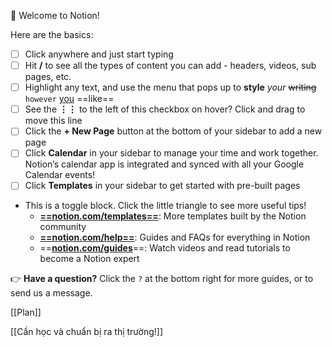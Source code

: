 👋 Welcome to Notion!

  

Here are the basics:

- [ ] Click anywhere and just start typing
- [ ] Hit **/** to see all the types of content you can add - headers, videos, sub pages, etc.
- [ ] Highlight any text, and use the menu that pops up to **style** _your_ ~~writing~~ `however` [you](https://www.notion.so/product) ==like==
- [ ] See the **⋮⋮** to the left of this checkbox on hover? Click and drag to move this line
- [ ] Click the **+ New Page** button at the bottom of your sidebar to add a new page
- [ ] Click **Calendar** in your sidebar to manage your time and work together. Notion’s calendar app is integrated and synced with all your Google Calendar events!
- [ ] Click **Templates** in your sidebar to get started with pre-built pages

- This is a toggle block. Click the little triangle to see more useful tips!
    - **[==notion.com/templates==](https://www.notion.so/templates)**: More templates built by the Notion community
    - **[==notion.com/help==](https://www.notion.so/help)**: Guides and FAQs for everything in Notion
    - ==**[notion.com/guides](http://notion.com/guides)**==: Watch videos and read tutorials to become a Notion expert

  

👉 **Have a question?** Click the `?` at the bottom right for more guides, or to send us a message.

  

[[Plan]]

[[Cần học và chuẩn bị ra thị trường!]]